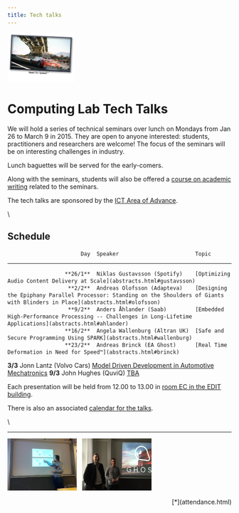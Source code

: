 ```yaml
---
title: Tech talks
---
```




  <img src="/images/nfs.png" alt="Need for Speed™" width="30%" class="talk-img">

# Computing Lab Tech Talks

We will hold a series of technical seminars over lunch on Mondays from Jan 26 to March 9 in 2015. They are open to anyone interested: students, practitioners and researchers are welcome! The focus of the seminars will be on interesting challenges in industry.

Lunch baguettes will be served for the early-comers.

Along with the seminars, students will also be offered a [course on academic writing](http://www.cse.chalmers.se/~laurako/links/CCTT.html) related to the seminars.

The tech talks are sponsored by the [ICT Area of Advance](http://www.chalmers.se/en/areas-of-advance/ict/Pages/default.aspx).

\



## Schedule

                           Day  Speaker                        Topic
------------------------------  -------                        ----
                      **26/1**  Niklas Gustavsson (Spotify)    [Optimizing Audio Content Delivery at Scale](abstracts.html#gustavsson)
                       **2/2**  Andreas Olofsson (Adapteva)    [Designing the Epiphany Parallel Processor: Standing on the Shoulders of Giants with Blinders in Place](abstracts.html#olofsson)
                       **9/2**  Anders Åhlander (Saab)         [Embedded High-Performance Processing -- Challenges in Long-Lifetime Applications](abstracts.html#ahlander)
                      **16/2**  Angela Wallenburg (Altran UK)  [Safe and Secure Programming Using SPARK](abstracts.html#wallenburg)
                      **23/2**  Andreas Brinck (EA Ghost)      [Real Time Deformation in Need for Speed™](abstracts.html#brinck)
<span class=red>**3/3**</span>  Jonn Lantz (Volvo Cars)        [Model Driven Development in Automotive Mechatronics](abstracts.html#lantz)
                       **9/3**  John Hughes (QuviQ)            [TBA](abstracts.html#hughes)

Each presentation will be held from 12.00 to 13.00 in [room EC in the EDIT building](http://maps.chalmers.se/#ec631799-6bfa-4995-95e3-efe03c13ad70).

There is also an associated [calendar for the talks](https://www.google.com/calendar/embed?src=vk6mn4kquejl2d5hhus4bpkg2c%40group.calendar.google.com&ctz=Europe/Stockholm).

\

  <hr/>

  <a href="tech-talks/spotify-talk.jpg"><img src="tech-talks/spotify-talk.jpg" alt="Spotify talk" width="31%"></a>
  &nbsp;
  <a href="tech-talks/ghost-talk.jpg"><img src="tech-talks/ghost-talk.jpg" alt="EA Ghost talk" width="31%"></a>

  <div style="text-align: right;">
[*](attendance.html)
  </div>

